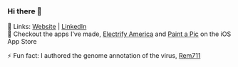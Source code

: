 ### Hi there 👋
🔗 Links: [Website](https://samanthagatt.com/) | [LinkedIn](https://www.linkedin.com/in/samantha-gatt/)<br>
🛒 Checkout the apps I've made, [Electrify America](https://apps.apple.com/us/app/electrify-america/id1458030456) and [Paint a Pic](https://apps.apple.com/us/app/paint-a-pic/id1523554689) on the iOS App Store

⚡ Fun fact: I authored the genome annotation of the virus, [Rem711](https://www.ncbi.nlm.nih.gov/nuccore/MG770216)

<!--
**samanthagatt/samanthagatt** is a ✨ _special_ ✨ repository because its `README.md` (this file) appears on your GitHub profile.

Here are some ideas to get you started:

- 👯 I’m looking to collaborate on ...
- 🤔 I’m looking for help with ...
- 💬 Ask me about ...
- 📫 How to reach me: ...
- 😄 Pronouns: ...
-->
